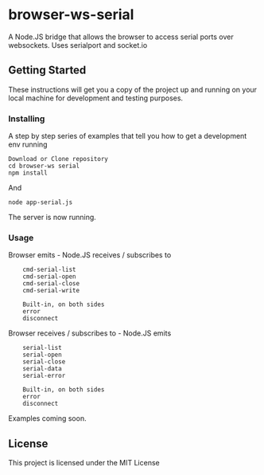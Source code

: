 # browser-ws-serial

A Node.JS bridge that allows the browser to access serial ports over websockets. Uses serialport and socket.io

## Getting Started

These instructions will get you a copy of the project up and running on your local machine for development and testing purposes. 



### Installing

A step by step series of examples that tell you how to get a development env running


```
Download or Clone repository
cd browser-ws serial
npm install
```

And 

```
node app-serial.js
```

The server is now running.


### Usage

Browser emits - Node.JS receives / subscribes to
```
    cmd-serial-list
    cmd-serial-open
    cmd-serial-close
    cmd-serial-write

    Built-in, on both sides
    error
    disconnect
```

Browser receives / subscribes to - Node.JS emits
```
    serial-list
    serial-open
    serial-close
    serial-data
    serial-error

    Built-in, on both sides
    error
    disconnect
```

Examples coming soon.

## License

This project is licensed under the MIT License

